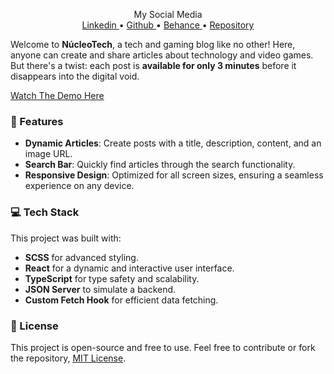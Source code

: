 <p align="center">
  My Social Media
  <br>
  <a href="https://www.linkedin.com/in/paulopbi/" target="_blank" rel="noreferrer">
  Linkedin
  </a> • 
  <a href="https://github.com/paulopbi" target="_blank" rel="noreferrer">
  Github
  </a> • 
  <a href="https://www.behance.net/paulopbi" target="_blank" rel="noreferrer">
  Behance
  </a>
  </a> • 
  <a href="https://github.com/paulopbi/nucleo-tech" target="_blank" rel="noreferrer">
  Repository
  </a>
</p>

Welcome to **NúcleoTech**, a tech and gaming blog like no other! Here, anyone can create and share articles about technology and video games. But there's a twist: each post is **available for only 3 minutes** before it disappears into the digital void.

[Watch The Demo Here](https://youtu.be/mfUxCRbP8YU?si=ZX-myvh4gCnDwRC0)

### 🚀 Features

- **Dynamic Articles**: Create posts with a title, description, content, and an image URL.
- **Search Bar**: Quickly find articles through the search functionality.
- **Responsive Design**: Optimized for all screen sizes, ensuring a seamless experience on any device.

### 💻 Tech Stack

This project was built with:

- **SCSS** for advanced styling.
- **React** for a dynamic and interactive user interface.
- **TypeScript** for type safety and scalability.
- **JSON Server** to simulate a backend.
- **Custom Fetch Hook** for efficient data fetching.

### 📜 License

This project is open-source and free to use. Feel free to contribute or fork the repository, [MIT License](./LICENSE).
